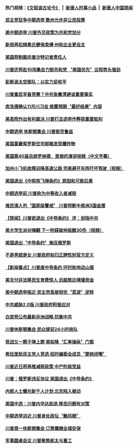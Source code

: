 #### 热门视频：[《文昭谈古论今》](https://github.com/gfw-breaker/wenzhao/blob/master/README.md?t=10240633) &nbsp;|&nbsp; [新唐人时事小品](https://github.com/gfw-breaker/ntdtv-comedy/blob/master/README.md?t=10240633) &nbsp;|&nbsp; [新唐人中国禁闻](https://github.com/gfw-breaker/ntdtv-news/blob/master/README.md?t=10240633)

#### [民主党狂争中期选举 数州允许非公民投票](../pages/news203/a1396544.md?t=10240633) 

#### [美中期选举  川普外交政策为共和党加分](../pages/news203/a1396535.md?t=10240633) 

#### [新规再松绑奥氏健保束缚 州和企业更自主](../pages/news203/a1396531.md?t=10240633) 

#### [美国将制裁杀害沙特记者责任人](../pages/news203/a1396529.md?t=10240633) 

#### [川普还将赴10场集会力挺共和党 〝美国优先〞议程势头强劲](../pages/news203/a1396521.md?t=10240633) 

#### [彭斯谈太空部队：以实力促和平](../pages/news203/a1396518.md?t=10240633) 

#### [川普重启军备竞赛？中共急撇清避谈重要事实](../pages/news203/a1396513.md?t=10240633) 

#### [库洛德确认11月川习会 披露预期〝最好结果〞内容](../pages/news203/a1396498.md?t=10240633) 

#### [美高院作出有利裁决 川普打击选举作弊获重要胜利](../pages/news203/a1396495.md?t=10240633) 

#### [中期选举 休斯顿集会 川普挺克鲁兹](../pages/news203/a1396490.md?t=10240633) 

#### [美国富豪索罗斯住宅邮箱发现爆炸物](../pages/news203/a1396487.md?t=10240633) 

#### [美国第40届总统罗纳德．里根的演讲视频（中文字幕）](../pages/news203/a1396339.md?t=10240633) 

#### [加州小飞机故障迫降高速公路 完美避开车阵吓坏驾驶（视频）](../pages/news203/a1396453.md?t=10240633) 

#### [美国退出《中程核飞弹条约》原因和可能后果](../pages/news203/a1396454.md?t=10240633) 

#### [中期选举前 川普称为中等收入者减税](../pages/news203/a1396384.md?t=10240633) 

#### [难民涌入列〝国家级警戒〞  川普将断中美洲3国金援](../pages/news203/a1396435.md?t=10240633) 

#### [【禁闻】川普欲退出《中导条约》 评：剑指中共](../pages/news203/a1396405.md?t=10240633) 

#### [美大学生派对嗨翻 下一秒踩破地板酿30伤（视频）](../pages/news203/a1396414.md?t=10240633) 

#### [美国退出〝中导条约〞施压俄罗斯](../pages/news203/a1396389.md?t=10240633) 

#### [不是男就是女 川普政府拟归正跨性别官方定义](../pages/news203/a1396370.md?t=10240633) 

#### [【新闻看点】川普废中导条约 环时称地动山摇](../pages/news203/a1396382.md?t=10240633) 

#### [美支付非法移民生育费惊人 远超筑边境墙资金](../pages/news203/a1396379.md?t=10240633) 

#### [美中期选举临近 民主党高层担忧〝蓝波〞逆转](../pages/news203/a1396366.md?t=10240633) 

#### [中共威胁2.0版 川普政府积极应对](../pages/news203/a1396364.md?t=10240633) 

#### [白宫将公布最新非洲战略 抗衡中共](../pages/news203/a1396351.md?t=10240633) 

#### [川普休斯顿集会 民众提前24小时排队](../pages/news203/a1396345.md?t=10240633) 

#### [贸战又一颗子弹上膛 美拟降〝汇率操纵〞门槛](../pages/news203/a1396313.md?t=10240633) 

#### [希拉里助民主党人竞选 纽时编委会成员〝要她闭嘴〞](../pages/news203/a1396288.md?t=10240633) 

#### [川普近日将再推减税政策 中产阶级受益](../pages/news203/a1396277.md?t=10240633) 

#### [川普：俄罗斯违反协议 美国退出《中导条约》](../pages/news203/a1396263.md?t=10240633) 

#### [内部人士曝光新千人计划  北京陷入被动](../pages/news203/a1396259.md?t=10240633) 

#### [美国中选：川普内华达助选 移民问题有对策](../pages/news203/a1396247.md?t=10240633) 

#### [中期选举迫近   川普身处政坛〝颱风眼〞](../pages/news203/a1396203.md?t=10240633) 

#### [川普周一休斯顿集会 订票爆棚全城安保](../pages/news203/a1396197.md?t=10240633) 

#### [军事圆桌会议 川普聚焦航太与重工](../pages/news203/a1396191.md?t=10240633) 

